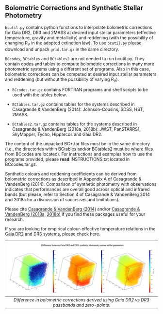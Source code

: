 Bolometric Corrections and Synthetic Stellar Photometry 
-------------------------------------------------------

``bcutil.py`` contains python functions to interpolate bolometric corrections for Gaia DR2, DR3 and 2MASS at desired input stellar parameters (effective temperature, gravity and metallicity) and reddening (with the possibility of changing R<sub>V</sub> in the adopted extinction law). To use ``bcutil.py`` please download and unpack ``grid.tar.gz`` in the same directory.

``BCcodes``, ``BCtables`` and ``BCtables2`` are not needed to run bcutil.py. They contain codes and tables to compute bolometric corrections in many more photometric systems using a different set of programs. Also in this case, bolometric corrections can be computed at desired input stellar parameters and reddening (but without the possibility of varying R<sub>V</sub>).  

- ``BCcodes.tar.gz`` contains FORTRAN programs and shell scripts to be used with the tables below. 

- ``BCtables.tar.gz`` contains tables for the systems described in Casagrande & VandenBerg (2014): Johnson-Cousins, SDSS, HST, 2MASS.

- ``BCtables2.tar.gz`` contains tables for the systems described in Casagrande & VandenBerg (2018a, 2018b): JWST, PanSTARRS1, SkyMapper, Tycho, Hipparcos and Gaia DR2.

The content of the unpacked BC*.tar files must be in the same directory (i.e., the directories within BCtables and/or BCtables2 must be where files from BCcodes are located). For instructions and examples how to use the programs provided, please **read** INSTRUCTIONS.txt located in BCcodes.tar.gz.

Synthetic colours and reddening coefficients can be derived from bolometric corrections as described in Appendix A of Casagrande & VandenBerg (2014). Comparison of synthetic photometry with observations indicates that performances are overall good across optical and infrared bands (but please, refer to Section 4 of Casagrande & VandenBerg 2014 and 2018a for a discussion of successes and limitations).

Please cite [Casagrande & VandenBerg (2014)](http://adsabs.harvard.edu/abs/2014MNRAS.444..392C) and/or [Casagrande & VandenBerg (2018a,](http://adsabs.harvard.edu/abs/2018MNRAS.475.5023C) [2018b)](http://adsabs.harvard.edu/abs/2018MNRAS.479L.102C) if you find these packages useful for your research. 

If you are looking for empirical colour-effective temperature relations in the Gaia DR2 and DR3 systems, please check [here](https://github.com/casaluca/colte).

| ![My image](https://github.com/casaluca/bolometric-corrections/blob/master/DBC.jpg)
|:--:| 
| *Difference in bolometric corrections derived using Gaia DR2 vs DR3 passbands and zero-points.* |

